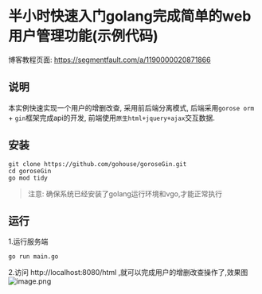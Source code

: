 # 半小时快速入门golang完成简单的web用户管理功能(示例代码)
博客教程页面: https://segmentfault.com/a/1190000020871866

## 说明
本实例快速实现一个用户的增删改查, 采用前后端分离模式, 后端采用`gorose orm` + `gin`框架完成api的开发, 前端使用`原生html+jquery+ajax`交互数据. 

## 安装
```shell script
git clone https://github.com/gohouse/goroseGin.git
cd goroseGin
go mod tidy
```
> 注意: 确保系统已经安装了golang运行环境和vgo,才能正常执行

## 运行
1.运行服务端
```shell script
go run main.go
```

2.访问 http://localhost:8080/html ,就可以完成用户的增删改查操作了,效果图  
![image.png](https://i.loli.net/2019/10/31/hYF1ENa5WldGksT.png)
